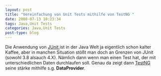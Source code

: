 ```yaml
---
layout: post
title: "Vereinfachung von Unit Tests mithilfe von TestNG "
date: 2008-07-13 10:23:34
tags: Java,Unit Tests
categories: Java,Unit Tests
post-type: blog
---
```

Die Anwendung von <a href="http://www.junit.org"  title="JUnit">JUnit </a>ist in der Java Welt ja eigentlich schon kalter Kaffee, aber in manchen Situation stößt man doch an Grenzen von JUnit (sowohl 3.8 alsauch 4.X). Nämlich dann wenn man einen Test hat, der mit unterschiedlichen Daten durchlaufen soll. Genau da zeigt dann <a href="http://www.testng.org"  title="TestNG">TestNG</a> seine stärke mithilfe s.g. <b>DataProvider</b>. 
